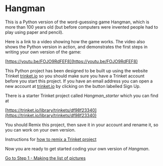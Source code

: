# Hangman

This is a Python version of the word-guessing game Hangman, which is more than 100 years old (but before computers were invented people had to play using paper and pencil).

Here is a link to a video showing how the game works. The video also shows the Python version in action, and demonstrates the first steps in writing your own version of the game:

[https://youtu.be/FOJO9RdFEF8](https://youtu.be/FOJO9RdFEF8)

This Python project has been designed to be built up using the website Trinket [trinket.io](https://trinket.io/) so you should make sure you have a Trinket account before you start this project. If you have an email address you can open a new account at [trinket.io](https://trinket.io/) by clicking on the button labelled Sign Up.

There is a starter Trinket project called *Hangman_starter* which you can find at

[https://trinket.io/library/trinkets/df98f23340](https://trinket.io/library/trinkets/df98f23340)

You should Remix this project, then save it in your account and rename it, so you can work on your own version.

Instructions for [how to remix a Trinket project](remixing_trinket_projects/REMIX.md)

Now you are ready to get started coding your own version of *Hangman*.

[Go to Step 1 - Making the list of pictures](step01-list_of_pictures/STEP1.md)
